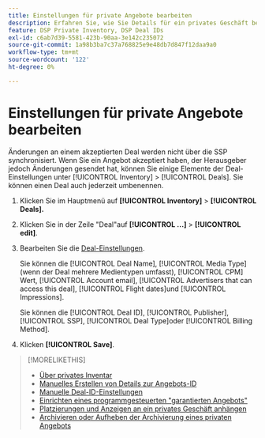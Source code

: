 ```yaml
---
title: Einstellungen für private Angebote bearbeiten
description: Erfahren Sie, wie Sie Details für ein privates Geschäft bearbeiten.
feature: DSP Private Inventory, DSP Deal IDs
exl-id: c6ab7d39-5581-423b-90aa-3e142c235072
source-git-commit: 1a98b3ba7c37a768825e9e48db7d847f12daa9a0
workflow-type: tm+mt
source-wordcount: '122'
ht-degree: 0%

---
```


# Einstellungen für private Angebote bearbeiten

Änderungen an einem akzeptierten Deal werden nicht über die SSP synchronisiert. Wenn Sie ein Angebot akzeptiert haben, der Herausgeber jedoch Änderungen gesendet hat, können Sie einige Elemente der Deal-Einstellungen unter [!UICONTROL Inventory] > [!UICONTROL Deals]. Sie können einen Deal auch jederzeit umbenennen.

1. Klicken Sie im Hauptmenü auf **[!UICONTROL Inventory]** > **[!UICONTROL Deals].**

1. Klicken Sie in der Zeile &quot;Deal&quot;auf  **[!UICONTROL ...]** > **[!UICONTROL edit]**.

1. Bearbeiten Sie die [Deal-Einstellungen](deal-id-settings.md).

   Sie können die [!UICONTROL Deal Name], [!UICONTROL Media Type] (wenn der Deal mehrere Medientypen umfasst), [!UICONTROL CPM] Wert, [!UICONTROL Account email], [!UICONTROL Advertisers that can access this deal], [!UICONTROL Flight dates]und [!UICONTROL Impressions].

   Sie können die [!UICONTROL Deal ID], [!UICONTROL Publisher], [!UICONTROL SSP], [!UICONTROL Deal Type]oder [!UICONTROL Billing Method].

1. Klicken **[!UICONTROL Save]**.

>[!MORELIKETHIS]
>
>* [Über privates Inventar](private-inventory-about.md)
>* [Manuelles Erstellen von Details zur Angebots-ID](deal-id-create.md)
>* [Manuelle Deal-ID-Einstellungen](deal-id-settings.md)
>* [Einrichten eines programmgesteuerten &quot;garantierten Angebots&quot;](programmatic-guaranteed-set-up.md)
>* [Platzierungen und Anzeigen an ein privates Geschäft anhängen](/help/dsp/inventory/deal-id-attach-placements.md)
>* [Archivieren oder Aufheben der Archivierung eines privaten Angebots](/help/dsp/inventory/private-deal-archive-unarchive.md)

